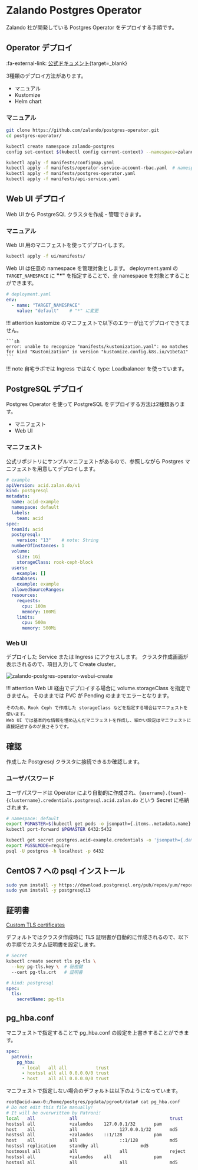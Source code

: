 # Zalando Postgres Operator

Zalando 社が開発している Postgres Operator をデプロイする手順です。

## Operator デプロイ

:fa-external-link: [公式ドキュメント](https://github.com/zalando/postgres-operator/blob/v1.6.0/docs/quickstart.md#deployment-options){target=_blank}

3種類のデプロイ方法があります。

- マニュアル
- Kustomize
- Helm chart

### マニュアル

```sh
git clone https://github.com/zalando/postgres-operator.git
cd postgres-operator/

kubectl create namespace zalando-postgres
config set-context $(kubectl config current-context) --namespace=zalando-postgres

kubectl apply -f manifests/configmap.yaml
kubectl apply -f manifests/operator-service-account-rbac.yaml  # namespace: defualt のものがあるので注意
kubectl apply -f manifests/postgres-operator.yaml
kubectl apply -f manifests/api-service.yaml
```

## Web UI デプロイ

Web UI から PostgreSQL クラスタを作成・管理できます。
### マニュアル

Web UI 用のマニフェストを使ってデプロイします。

```sh
kubectl apply -f ui/manifests/
```

Web UI は任意の namespace を管理対象とします。
deployment.yaml の `TARGET_NAMESPACE` に **"*"** を指定することで、全 namespace を対象とすることができます。

```yaml
# deployment.yaml
env:
  - name: "TARGET_NAMESPACE"
    value: "default"    # "*" に変更
```


!!! attention
    kustomize のマニフェストで以下のエラーが出てデプロイできてません。

    ```sh    
    error: unable to recognize "manifests/kustomization.yaml": no matches for kind "Kustomization" in version "kustomize.config.k8s.io/v1beta1"
    ```

!!! note
    自宅ラボでは Ingress ではなく type: Loadbalancer を使っています。

## PostgreSQL デプロイ

Postgres Operator を使って PostgreSQL をデプロイする方法は2種類あります。

- マニフェスト
- Web UI

### マニフェスト

公式リポジトリにサンプルマニフェストがあるので、参照しながら Postgres マニフェストを用意してデプロイします。

```yaml
# example
apiVersion: acid.zalan.do/v1
kind: postgresql
metadata:
  name: acid-example
  namespace: default
  labels:
    team: acid
spec:
  teamId: acid
  postgresql:
    version: "13"    # note: String
  numberOfInstances: 1
  volume:
    size: 1Gi
    storageClass: rook-ceph-block
  users:
    example: []
  databases:
    example: example
  allowedSourceRanges:
  resources:
    requests:
      cpu: 100m
      memory: 100Mi
    limits:
      cpu: 500m
      memory: 500Mi
```

### Web UI

デプロイした Service または Ingress にアクセスします。
クラスタ作成画面が表示されるので、項目入力して Create cluster。

![zalando-postgres-operator-webui-create](../images/zalando-postgres-operator-webui-create.png)

!!! attention
    Web UI 経由でデプロイする場合に volume.storageClass を指定できません。
    そのままでは PVC が Pending のままでエラーとなります。

    そのため、Rook Ceph で作成した storageClass などを指定する場合はマニフェストを使います。
    Web UI では基本的な情報を埋め込んだマニフェストを作成し、細かい設定はマニフェストに直接記述するのが良さそうです。

## 確認

作成した Postgresql クラスタに接続できるか確認します。

### ユーザパスワード

ユーザパスワードは Operator により自動的に作成され、`{username}.{team}-{clustername}.credentials.postgresql.acid.zalan.do` という Secret に格納されます。

```sh
# namespace: default
export PGMASTER=$(kubectl get pods -o jsonpath={.items..metadata.name} -l application=spilo)
kubectl port-forward $PGMASTER 6432:5432

kubectl get secret postgres.acid-example.credentials -o 'jsonpath={.data.password}' | base64 -d
export PGSSLMODE=require
psql -U postgres -h localhost -p 6432
```

## CentOS 7 への psql インストール

```sh
sudo yum install -y https://download.postgresql.org/pub/repos/yum/reporpms/EL-7-x86_64/pgdg-redhat-repo-latest.noarch.rpm
sudo yum install -y postgresql13
```

## 証明書

[Custom TLS certificates](https://postgres-operator.readthedocs.io/en/latest/user/#custom-tls-certificates)

デフォルトではクラスタ作成時に TLS 証明書が自動的に作成されるので、以下の手順でカスタム証明書を設定します。

```sh
# Secret
kubectl create secret tls pg-tls \
  --key pg-tls.key \  # 秘密鍵
  --cert pg-tls.crt   # 証明書
```

```yaml
# kind: postgresql
spec:
  tls:
    secretName: pg-tls
```

## pg_hba.conf

マニフェストで指定することで pg_hba.conf の設定を上書きすることができます。

```yaml
spec:
  patroni:
    pg_hba:
      - local   all all           trust
      - hostssl all all 0.0.0.0/0 trust
      - host    all all 0.0.0.0/0 trust
```

マニフェストで指定しない場合のデフォルトは以下のようになっています。

```sh
root@acid-awx-0:/home/postgres/pgdata/pgroot/data# cat pg_hba.conf
# Do not edit this file manually!
# It will be overwritten by Patroni!
local   all             all                                   trust
hostssl all             +zalandos    127.0.0.1/32       pam
host    all             all                127.0.0.1/32       md5
hostssl all             +zalandos    ::1/128            pam
host    all             all                ::1/128            md5
hostssl replication     standby all                md5
hostnossl all           all                all                reject
hostssl all             +zalandos    all                pam
hostssl all             all                all                md5
```